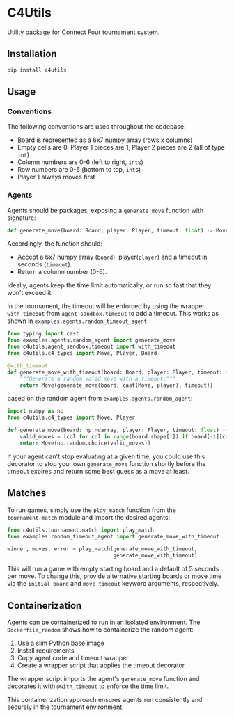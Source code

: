 # C4Utils

Utility package for Connect Four tournament system.

## Installation

```bash
pip install c4utils
```

## Usage

### Conventions

The following conventions are used throughout the codebase:

- Board is represented as a 6x7 numpy array (rows x columns)
- Empty cells are 0, Player 1 pieces are 1, Player 2 pieces are 2 (all of type `int`)
- Column numbers are 0-6 (left to right, `int`s)
- Row numbers are 0-5 (bottom to top, `int`s)
- Player 1 always moves first


### Agents

Agents should be packages, exposing a `generate_move` function with signature:
```python
def generate_move(board: Board, player: Player, timeout: float) -> Move:
```

Accordingly, the function should:
- Accept a 6x7 numpy array (`board`), player(`player`) and a timeout in seconds (`timeout`).
- Return a column number (0-6).

Ideally, agents keep the time limit automatically, or run so fast that they won't exceed it.

In the tournament, the timeout will be enforced by using the wrapper `with_timeout` from `agent_sandbox.timeout` to add a timeout. This works as shown in `examples.agents.random_timeout_agent`
```python
from typing import cast
from examples.agents.random_agent import generate_move
from c4utils.agent_sandbox.timeout import with_timeout
from c4utils.c4_types import Move, Player, Board

@with_timeout
def generate_move_with_timeout(board: Board, player: Player, timeout: float) -> Move:
    """Generate a random valid move with a timeout."""
    return Move(generate_move(board, cast(Move, player), timeout))
```
based on the random agent from `examples.agents.random_agent`:
```python
import numpy as np
from c4utils.c4_types import Move, Player

def generate_move(board: np.ndarray, player: Player, timeout: float) -> Move:
    valid_moves = [col for col in range(board.shape[1]) if board[-1][col] == 0]
    return Move(np.random.choice(valid_moves)) 
```

If your agent can't stop evaluating at a given time, you could use this decorator to stop your own `generate_move` function shortly before the timeout expires and return some best guess as a move at least.


## Matches

To run games, simply use the `play_match` function from the `tournament.match` 
module and import the desired agents:
```python
from c4utils.tournament.match import play_match
from examples.random_timeout_agent import generate_move_with_timeout

winner, moves, error = play_match(generate_move_with_timeout, 
                                  generate_move_with_timeout)
```
This will run a game with empty starting board and a default of 5 seconds per move.
To change this, provide alternative starting boards or move time via the 
`initial_board` and `move_timeout` keyword arguments, respectively.

## Containerization

Agents can be containerized to run in an isolated environment. The `Dockerfile_random` shows how to containerize the random agent:

1. Use a slim Python base image
2. Install requirements 
3. Copy agent code and timeout wrapper
4. Create a wrapper script that applies the timeout decorator

The wrapper script imports the agent's `generate_move` function and decorates it with `@with_timeout` to enforce the time limit.

This containerization approach ensures agents run consistently and securely in the tournament environment.

